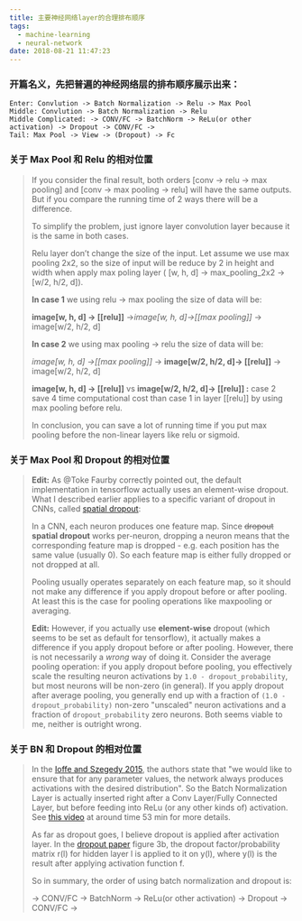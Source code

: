 ```yaml
---
title: 主要神经网络layer的合理排布顺序
tags:
  - machine-learning
  - neural-network
date: 2018-08-21 11:47:23
---
```



### 开篇名义，先把普遍的神经网络层的排布顺序展示出来：



```
Enter: Convlution -> Batch Normalization -> Relu -> Max Pool
Middle: Convlution -> Batch Normalization -> Relu
Middle Complicated: -> CONV/FC -> BatchNorm -> ReLu(or other activation) -> Dropout -> CONV/FC ->
Tail: Max Pool -> View -> (Dropout) -> Fc
```

<!-- more -->

### 关于 Max Pool 和 Relu 的相对位置

> If you consider the final result, both orders [conv -> relu -> max pooling] and [conv -> max pooling -> relu] will have the same outputs. But if you compare the running time of 2 ways there will be a difference.
>
> To simplify the problem, just ignore layer convolution layer because it is the same in both cases.
>
> Relu layer don’t change the size of the input. Let assume we use max pooling 2x2, so the size of input will be reduce by 2 in height and width when apply max poling layer ( [w, h, d] -> max_pooling_2x2 -> [w/2, h/2, d]).
>
> **In case 1** we using relu -> max pooling the size of data will be:
>
> **image[w, h, d] -> [[relu]]** ->*image[w, h, d]->[[max pooling]]* -> image[w/2, h/2, d]
>
> **In case 2** we using max pooling -> relu the size of data will be:
>
> *image[w, h, d] ->[[max pooling]]* -> **image[w/2, h/2, d]-> [[relu]]** -> image[w/2, h/2, d]
>
> **image[w, h, d] -> [[relu]]** vs **image[w/2, h/2, d]-> [[relu]] :** case 2 save 4 time computational cost than case 1 in layer [[relu]] by using max pooling before relu.
>
> In conclusion, you can save a lot of running time if you put max pooling before the non-linear layers like relu or sigmoid.

### 关于 Max Pool 和 Dropout 的相对位置

> **Edit:** As @Toke Faurby correctly pointed out, the default implementation in tensorflow actually uses an element-wise dropout. What I described earlier applies to a specific variant of dropout in CNNs, called [spatial dropout](https://arxiv.org/pdf/1411.4280.pdf):
>
> In a CNN, each neuron produces one feature map. Since ~~dropout~~ **spatial dropout** works per-neuron, dropping a neuron means that the corresponding feature map is dropped - e.g. each position has the same value (usually 0). So each feature map is either fully dropped or not dropped at all. 
>
> Pooling usually operates separately on each feature map, so it should not make any difference if you apply dropout before or after pooling. At least this is the case for pooling operations like maxpooling or averaging.
>
> **Edit:** However, if you actually use **element-wise** dropout (which seems to be set as default for tensorflow), it actually makes a difference if you apply dropout before or after pooling. However, there is not necessarily a *wrong* way of doing it. Consider the average pooling operation: if you apply dropout before pooling, you effectively scale the resulting neuron activations by `1.0 - dropout_probability`, but most neurons will be non-zero (in general). If you apply dropout after average pooling, you generally end up with a fraction of `(1.0 - dropout_probability)` non-zero "unscaled" neuron activations and a fraction of `dropout_probability` zero neurons. Both seems viable to me, neither is outright wrong.

### 关于 BN 和 Dropout 的相对位置

> In the [Ioffe and Szegedy 2015](https://arxiv.org/pdf/1502.03167.pdf), the authors state that "we would like to ensure that for any parameter values, the network always produces activations with the desired distribution". So the Batch Normalization Layer is actually inserted right after a Conv Layer/Fully Connected Layer, but before feeding into ReLu (or any other kinds of) activation. See [this video](https://www.youtube.com/watch?v=jhUZ800C650&index=5&list=PLLvH2FwAQhnpj1WEB-jHmPuUeQ8mX-XXG) at around time 53 min for more details.
>
> As far as dropout goes, I believe dropout is applied after activation layer. In the [dropout paper](https://www.cs.toronto.edu/~hinton/absps/JMLRdropout.pdf) figure 3b, the dropout factor/probability matrix r(l) for hidden layer l is applied to it on y(l), where y(l) is the result after applying activation function f. 
>
> So in summary, the order of using batch normalization and dropout is:
>
> -> CONV/FC -> BatchNorm -> ReLu(or other activation) -> Dropout -> CONV/FC ->

